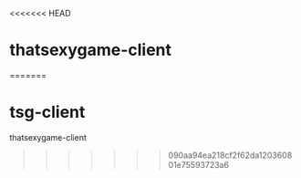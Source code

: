 <<<<<<< HEAD
# thatsexygame-client
=======
# tsg-client
thatsexygame-client
>>>>>>> 090aa94ea218cf2f62da120360801e75593723a6
